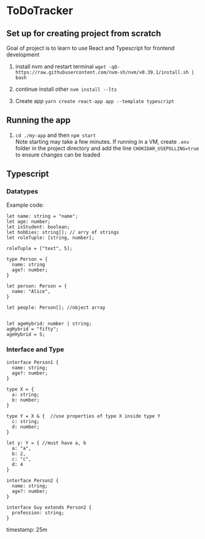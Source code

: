 # ToDoTracker

## Set up for creating project from scratch
Goal of project is to learn to use React and Typescript for frontend development

1. install nvm and restart terminal `wget -qO- https://raw.githubusercontent.com/nvm-sh/nvm/v0.39.1/install.sh | bash`

2. continue install other `nvm install --lts`

3. Create app `yarn create react-app app --template typescript`

## Running the app
1. `cd ./my-app` and then `npm start`  
Note starting may take a few minutes. If running in a VM, create `.env` folder
in the project directory and add the line `CHOKIDAR_USEPOLLING=true` to ensure 
changes can be loaded


## Typescript 
### Datatypes
Example code:  
```
let name: string = "name";
let age: number;
let isStudent: boolean;
let hobbies: string[]; // arry of strings
let roleTuple: [string, number];

roleTuple = ["text", 5];

type Person = {
  name: string
  age?: number;
}

let person: Person = {
  name: "Alice",
}

let people: Person[]; //object array


let ageHybrid: number | string;
agHybrid = "fifty";
ageHybrid = 5;
```

### Interface and Type
```
interface Person1 {
  name: string;
  age?: number;
}

type X = {
  a: string;
  b: number;
}

type Y = X & {  //use properties of type X inside type Y
  c: string;
  d: number;
}

let y: Y = { //must have a, b
  a: "a",
  b: 2,
  c: "c",
  d: 4
}

interface Person2 {
  name: string;
  age?: number;
}

interface Guy extends Person2 {
  profession: string;
}
```

timestamp: 25m